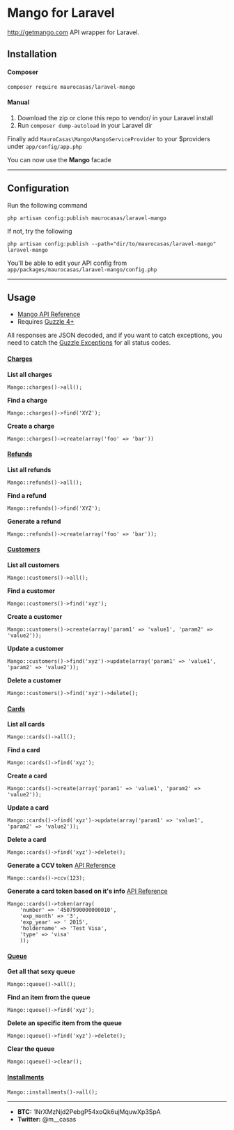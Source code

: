 Mango for Laravel
=================

http://getmango.com API wrapper for Laravel.

## Installation
#### Composer

	composer require maurocasas/laravel-mango

#### Manual

1. Download the zip or clone this repo to vendor/ in your Laravel install
2. Run `composer dump-autoload` in your Laravel dir

Finally add `MauroCasas\Mango\MangoServiceProvider` to your $providers under `app/config/app.php` 

You can now use the **Mango** facade

--------------

## Configuration

Run the following command

	php artisan config:publish maurocasas/laravel-mango

If not, try the following
	
	php artisan config:publish --path="dir/to/maurocasas/laravel-mango" laravel-mango

You'll be able to edit your API config from `app/packages/maurocasas/laravel-mango/config.php`

---------------

## Usage

* [Mango API Reference](https://developers.getmango.com/)
* Requires [Guzzle 4+](http://docs.guzzlephp.org/en/guzzle4/)

All responses are JSON decoded, and if you want to catch exceptions, you need to 
catch the [Guzzle Exceptions](http://docs.guzzlephp.org/en/guzzle4/) for all status codes.

#### [Charges](https://developers.getmango.com/en/api/charges/)

**List all charges**
	
	Mango::charges()->all();

**Find a charge**
	
	Mango::charges()->find('XYZ');

**Create a charge**
	
	Mango::charges()->create(array('foo' => 'bar'))

#### [Refunds](https://developers.getmango.com/en/api/refunds/)

**List all refunds**
	
	Mango::refunds()->all();

**Find a refund**
	
	Mango::refunds()->find('XYZ');

**Generate a refund**
	
	Mango::refunds()->create(array('foo' => 'bar'));

#### [Customers](https://developers.getmango.com/en/api/customers/)

**List all customers**

	Mango::customers()->all();

**Find a customer**

	Mango::customers()->find('xyz');

**Create a customer**

	Mango::customers()->create(array('param1' => 'value1', 'param2' => 'value2'));

**Update a customer**

	Mango::customers()->find('xyz')->update(array('param1' => 'value1', 'param2' => 'value2'));

**Delete a customer**

	Mango::customers()->find('xyz')->delete();

#### [Cards](https://developers.getmango.com/en/api/cards/)

**List all cards**

	Mango::cards()->all();

**Find a card**

	Mango::cards()->find('xyz');

**Create a card**

	Mango::cards()->create(array('param1' => 'value1', 'param2' => 'value2'));

**Update a card**

	Mango::cards()->find('xyz')->update(array('param1' => 'value1', 'param2' => 'value2'));

**Delete a card**

	Mango::cards()->find('xyz')->delete();

**Generate a CCV token** [API Reference](https://developers.getmango.com/en/api/ccvs/)

	Mango::cards()->ccv(123);

**Generate a card token based on it's info** [API Reference](https://developers.getmango.com/en/api/tokens/)
	
	Mango::cards()->token(array(
		'number' => '4507990000000010',
		'exp_month' => '3',
		'exp_year' => ' 2015',
		'holdername' => 'Test Visa',
		'type' => 'visa'
		));

#### [Queue](https://developers.getmango.com/en/api/queue/)

**Get all that sexy queue**

	Mango::queue()->all();

**Find an item from the queue**

	Mango::queue()->find('xyz');

**Delete an specific item from the queue**

	Mango::queue()->find('xyz')->delete();

**Clear the queue**

	Mango::queue()->clear();

#### [Installments](https://developers.getmango.com/en/api/installments/)

	Mango::installments()->all();

---------------------------

* **BTC:** 1NrXMzNjd2PebgP54xoQk6ujMquwXp3SpA
* **Twitter:** @m__casas
